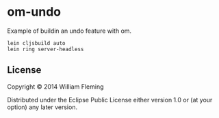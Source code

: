 # om-undo

Example of buildin an undo feature with om.

```
lein cljsbuild auto
lein ring server-headless
```

## License

Copyright © 2014 William Fleming

Distributed under the Eclipse Public License either version 1.0 or (at
your option) any later version.
